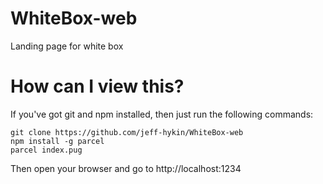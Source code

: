 # WhiteBox-web
Landing page for white box



# How can I view this?
If you've got git and npm installed, then just run the following commands:
```
git clone https://github.com/jeff-hykin/WhiteBox-web
npm install -g parcel
parcel index.pug
```
Then open your browser and go to http://localhost:1234
